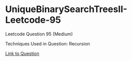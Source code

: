 # UniqueBinarySearchTreesII-Leetcode-95

Leetcode Question 95 (Medium)

Techniques Used in Question:
Recursion

[Link to Question](https://leetcode.com/problems/unique-binary-search-trees-ii/)
